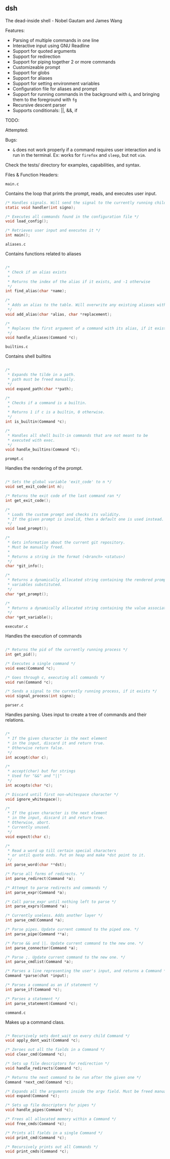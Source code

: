 ## dsh

The dead-inside shell - Nobel Gautam and James Wang

Features:
* Parsing of multiple commands in one line
* Interactive input using GNU Readline
* Support for quoted arguments
* Support for redirection
* Support for piping together 2 or more commands
* Customizeable prompt
* Support for globs
* Support for aliases
* Support for setting environment variables
* Configuration file for aliases and prompt
* Support for running commands in the background with `&`, and bringing them to the foreground with `fg`
* Recursive descent parser
* Supports conditionals: ||, &&, if

TODO:

Attempted:

Bugs:
* `&` does not work properly if a command requires user interaction and is run in the terminal. Ex: works for `firefox` and `sleep`, but not `vim`.

Check the tests/ directory for examples, capabilities, and syntax.

Files & Function Headers:

`main.c`

Contains the loop that prints the prompt, reads, and executes user input.
```c
/* Handles signals. Will send the signal to the currently running child process, if it exists. */
static void handler(int signo);

/* Executes all commands found in the configuration file */
void load_config();

/* Retrieves user input and executes it */
int main();
```

`aliases.c`

Contains functions related to aliases
```c

/*
 * Check if an alias exists
 *
 * Returns the index of the alias if it exists, and -1 otherwise
 */
int find_alias(char *name);

/*
 * Adds an alias to the table. Will overwrite any existing aliases with the same name
 */
void add_alias(char *alias, char *replacement);

/*
 * Replaces the first argument of a command with its alias, if it exists.
 */
void handle_aliases(Command *c);
```

`builtins.c`

Contains shell builtins
```c

/*
 * Expands the tilde in a path.
 * path must be freed manually.
 */
void expand_path(char **path);

/*
 * Checks if a command is a builtin.
 *
 * Returns 1 if c is a builtin, 0 otherwise.
 */
int is_builtin(Command *c);

/*
 * Handles all shell built-in commands that are not meant to be
 * executed with exec.
 */
void handle_builtins(Command *C);
```

`prompt.c`

Handles the rendering of the prompt.
```c

/* Sets the global variable 'exit_code' to n */
void set_exit_code(int n);

/* Returns the exit code of the last command ran */
int get_exit_code();

/*
 * Loads the custom prompt and checks its validity.
 * If the given prompt is invalid, then a default one is used instead.
 */
void load_prompt();

/*
 * Gets information about the current git repository.
 * Must be manually freed.
 *
 * Returns a string in the format (<branch> <status>)
 */
char *git_info();

/*
 * Returns a dynamically allocated string containing the rendered prompt, with all
 * variables substituted.
 */
char *get_prompt();

/*
 * Returns a dynamically allocated string containing the value associated with a specific variable
 */
char *get_variable();
```

`executor.c`

Handles the execution of commands

```c

/* Returns the pid of the currently running process */
int get_pid();

/* Executes a single command */
void exec(Command *c);

/* Goes through c, executing all commands */
void run(Command *c);

/* Sends a signal to the currently running process, if it exists */
void signal_process(int signo);
```

`parser.c`

Handles parsing. Uses input to create a tree of commands and their relations.

```c

/*
 * If the given character is the next element
 * in the input, discard it and return true.
 * Otherwise return false.
 */
int accept(char c);

/*
 * accept(char) but for strings
 * Used for "&&" and "||"
 */
int accepts(char *c);

/* Discard until first non-whitespace character */
void ignore_whitespace();

/*
 * If the given character is the next element
 * in the input, discard it and return true.
 * Otherwise, abort.
 * Currently unused.
 */
void expect(char c);

/*
 * Read a word up till certain special characters
 * or until quote ends. Put on heap and make *dst point to it.
 */
int parse_word(char **dst);

/* Parse all forms of redirects. */
int parse_redirect(Command *a);

/* Attempt to parse redirects and commands */
int parse_expr(Command *a);

/* Call parse_expr until nothing left to parse */
int parse_exprs(Command *a);

/* Currently useless. Adds another layer */
int parse_cmd(Command *a);

/* Parse pipes. Update current command to the piped one. */
int parse_pipe(Command **a);

/* Parse && and ||. Update current command to the new one. */
int parse_connector(Command *a);

/* Parse ;. Update current command to the new one. */
int parse_cmdlist(Command *a);

/* Parses a line representing the user's input, and returns a Command */
Command *parse(chat *input);

/* Parses a command as an if statement */
int parse_if(Command *c);

/* Parses a statement */
int parse_statement(Command *c);
```

`command.c`

Makes up a command class.

```c

/* Recursively sets dont_wait on every child Command */
void apply_dont_wait(Command *c);

/* Zeroes out all the fields in a Command */
void clear_cmd(Command *c);

/* Sets up file descriptors for redirection */
void handle_redirects(Command *c);

/* Returns the next command to be run after the given one */
Command *next_cmd(Command *c);

/* Expands all the arguments inside the argv field. Must be freed manually */
void expand(Command *c);

/* Sets up file descriptors for pipes */
void handle_pipes(Command *c);

/* Frees all allocated memory within a Command */
void free_cmds(Command *c);

/* Prints all fields in a single Command */
void print_cmd(Command *c);

/* Recursively prints out all Commands */
void print_cmds(Command *c);
```

